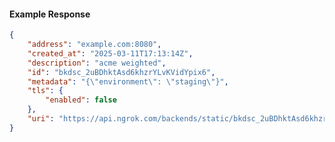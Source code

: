 <!-- Code generated for API Clients. DO NOT EDIT. -->

#### Example Response

```json
{
	"address": "example.com:8080",
	"created_at": "2025-03-11T17:13:14Z",
	"description": "acme weighted",
	"id": "bkdsc_2uBDhktAsd6khzrYLvKVidYpix6",
	"metadata": "{\"environment\": \"staging\"}",
	"tls": {
		"enabled": false
	},
	"uri": "https://api.ngrok.com/backends/static/bkdsc_2uBDhktAsd6khzrYLvKVidYpix6"
}
```

